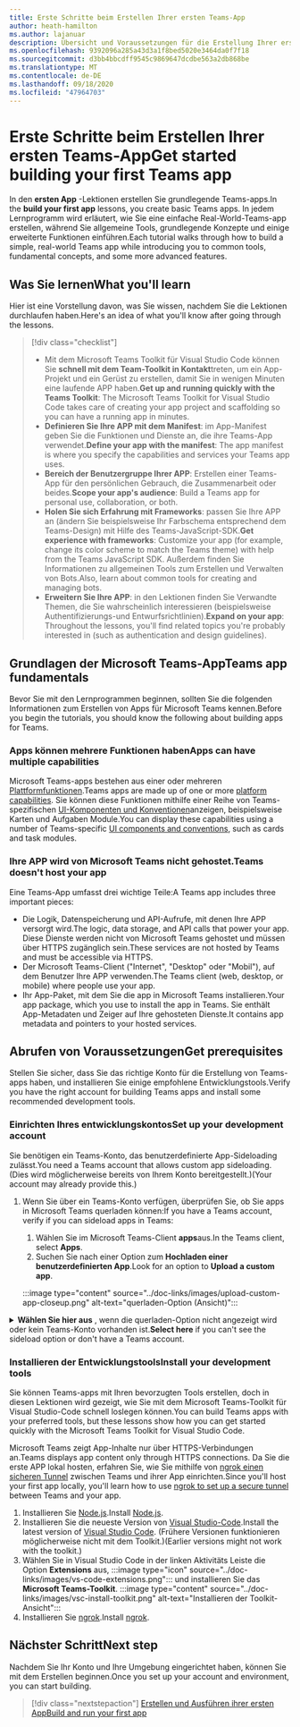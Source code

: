 ```yaml
---
title: Erste Schritte beim Erstellen Ihrer ersten Teams-App
author: heath-hamilton
ms.author: lajanuar
description: Übersicht und Voraussetzungen für die Erstellung Ihrer ersten Microsoft Teams-App
ms.openlocfilehash: 9392096a285a43d3a1f8bed5020e3464da0f7f18
ms.sourcegitcommit: d3bb4bbcdff9545c9869647dcdbe563a2db868be
ms.translationtype: MT
ms.contentlocale: de-DE
ms.lasthandoff: 09/18/2020
ms.locfileid: "47964703"
---
```

# <a name="get-started-building-your-first-teams-app"></a><span data-ttu-id="2f8aa-103">Erste Schritte beim Erstellen Ihrer ersten Teams-App</span><span class="sxs-lookup"><span data-stu-id="2f8aa-103">Get started building your first Teams app</span></span>

<span data-ttu-id="2f8aa-104">In den **ersten App** -Lektionen erstellen Sie grundlegende Teams-apps.</span><span class="sxs-lookup"><span data-stu-id="2f8aa-104">In the **build your first app** lessons, you create basic Teams apps.</span></span> <span data-ttu-id="2f8aa-105">In jedem Lernprogramm wird erläutert, wie Sie eine einfache Real-World-Teams-app erstellen, während Sie allgemeine Tools, grundlegende Konzepte und einige erweiterte Funktionen einführen.</span><span class="sxs-lookup"><span data-stu-id="2f8aa-105">Each tutorial walks through how to build a simple, real-world Teams app while introducing you to common tools, fundamental concepts, and some more advanced features.</span></span>

## <a name="what-youll-learn"></a><span data-ttu-id="2f8aa-106">Was Sie lernen</span><span class="sxs-lookup"><span data-stu-id="2f8aa-106">What you'll learn</span></span>

<span data-ttu-id="2f8aa-107">Hier ist eine Vorstellung davon, was Sie wissen, nachdem Sie die Lektionen durchlaufen haben.</span><span class="sxs-lookup"><span data-stu-id="2f8aa-107">Here's an idea of what you'll know after going through the lessons.</span></span>

> [!div class="checklist"]
  >
  > * <span data-ttu-id="2f8aa-108">Mit dem Microsoft Teams Toolkit für Visual Studio Code können Sie **schnell mit dem Team-Toolkit in Kontakt**treten, um ein App-Projekt und ein Gerüst zu erstellen, damit Sie in wenigen Minuten eine laufende APP haben.</span><span class="sxs-lookup"><span data-stu-id="2f8aa-108">**Get up and running quickly with the Teams Toolkit**: The Microsoft Teams Toolkit for Visual Studio Code takes care of creating your app project and scaffolding so you can have a running app in minutes.</span></span>
  > * <span data-ttu-id="2f8aa-109">**Definieren Sie Ihre APP mit dem Manifest**: im App-Manifest geben Sie die Funktionen und Dienste an, die ihre Teams-App verwendet.</span><span class="sxs-lookup"><span data-stu-id="2f8aa-109">**Define your app with the manifest**: The app manifest is where you specify the capabilities and services your Teams app uses.</span></span>
  > * <span data-ttu-id="2f8aa-110">**Bereich der Benutzergruppe Ihrer APP**: Erstellen einer Teams-App für den persönlichen Gebrauch, die Zusammenarbeit oder beides.</span><span class="sxs-lookup"><span data-stu-id="2f8aa-110">**Scope your app's audience**: Build a Teams app for personal use, collaboration, or both.</span></span>
  > * <span data-ttu-id="2f8aa-111">**Holen Sie sich Erfahrung mit Frameworks**: passen Sie Ihre APP an (ändern Sie beispielsweise Ihr Farbschema entsprechend dem Teams-Design) mit Hilfe des Teams-JavaScript-SDK.</span><span class="sxs-lookup"><span data-stu-id="2f8aa-111">**Get experience with frameworks**: Customize your app (for example, change its color scheme to match the Teams theme) with help from the Teams JavaScript SDK.</span></span> <span data-ttu-id="2f8aa-112">Außerdem finden Sie Informationen zu allgemeinen Tools zum Erstellen und Verwalten von Bots.</span><span class="sxs-lookup"><span data-stu-id="2f8aa-112">Also, learn about common tools for creating and managing bots.</span></span>
  > * <span data-ttu-id="2f8aa-113">**Erweitern Sie Ihre APP**: in den Lektionen finden Sie Verwandte Themen, die Sie wahrscheinlich interessieren (beispielsweise Authentifizierungs-und Entwurfsrichtlinien).</span><span class="sxs-lookup"><span data-stu-id="2f8aa-113">**Expand on your app**: Throughout the lessons, you'll find related topics you're probably interested in (such as authentication and design guidelines).</span></span>

## <a name="teams-app-fundamentals"></a><span data-ttu-id="2f8aa-114">Grundlagen der Microsoft Teams-App</span><span class="sxs-lookup"><span data-stu-id="2f8aa-114">Teams app fundamentals</span></span>

<span data-ttu-id="2f8aa-115">Bevor Sie mit den Lernprogrammen beginnen, sollten Sie die folgenden Informationen zum Erstellen von Apps für Microsoft Teams kennen.</span><span class="sxs-lookup"><span data-stu-id="2f8aa-115">Before you begin the tutorials, you should know the following about building apps for Teams.</span></span>

### <a name="apps-can-have-multiple-capabilities"></a><span data-ttu-id="2f8aa-116">Apps können mehrere Funktionen haben</span><span class="sxs-lookup"><span data-stu-id="2f8aa-116">Apps can have multiple capabilities</span></span>

<span data-ttu-id="2f8aa-117">Microsoft Teams-apps bestehen aus einer oder mehreren [Plattformfunktionen](../capabilities-overview.md).</span><span class="sxs-lookup"><span data-stu-id="2f8aa-117">Teams apps are made up of one or more [platform capabilities](../capabilities-overview.md).</span></span> <span data-ttu-id="2f8aa-118">Sie können diese Funktionen mithilfe einer Reihe von Teams-spezifischen [UI-Komponenten und Konventionen](../doc-links/teams-ui-conventions.md)anzeigen, beispielsweise Karten und Aufgaben Module.</span><span class="sxs-lookup"><span data-stu-id="2f8aa-118">You can display these capabilities using a number of Teams-specific [UI components and conventions](../doc-links/teams-ui-conventions.md), such as cards and task modules.</span></span>

### <a name="teams-doesnt-host-your-app"></a><span data-ttu-id="2f8aa-119">Ihre APP wird von Microsoft Teams nicht gehostet.</span><span class="sxs-lookup"><span data-stu-id="2f8aa-119">Teams doesn't host your app</span></span>

<span data-ttu-id="2f8aa-120">Eine Teams-App umfasst drei wichtige Teile:</span><span class="sxs-lookup"><span data-stu-id="2f8aa-120">A Teams app includes three important pieces:</span></span>

* <span data-ttu-id="2f8aa-121">Die Logik, Datenspeicherung und API-Aufrufe, mit denen Ihre APP versorgt wird.</span><span class="sxs-lookup"><span data-stu-id="2f8aa-121">The logic, data storage, and API calls that power your app.</span></span> <span data-ttu-id="2f8aa-122">Diese Dienste werden nicht von Microsoft Teams gehostet und müssen über HTTPS zugänglich sein.</span><span class="sxs-lookup"><span data-stu-id="2f8aa-122">These services are not hosted by Teams and must be accessible via HTTPS.</span></span>
* <span data-ttu-id="2f8aa-123">Der Microsoft Teams-Client ("Internet", "Desktop" oder "Mobil"), auf dem Benutzer Ihre APP verwenden.</span><span class="sxs-lookup"><span data-stu-id="2f8aa-123">The Teams client (web, desktop, or mobile) where people use your app.</span></span>
* <span data-ttu-id="2f8aa-124">Ihr App-Paket, mit dem Sie die app in Microsoft Teams installieren.</span><span class="sxs-lookup"><span data-stu-id="2f8aa-124">Your app package, which you use to install the app in Teams.</span></span> <span data-ttu-id="2f8aa-125">Sie enthält App-Metadaten und Zeiger auf Ihre gehosteten Dienste.</span><span class="sxs-lookup"><span data-stu-id="2f8aa-125">It contains app metadata and pointers to your hosted services.</span></span>

## <a name="get-prerequisites"></a><span data-ttu-id="2f8aa-126">Abrufen von Voraussetzungen</span><span class="sxs-lookup"><span data-stu-id="2f8aa-126">Get prerequisites</span></span>

<span data-ttu-id="2f8aa-127">Stellen Sie sicher, dass Sie das richtige Konto für die Erstellung von Teams-apps haben, und installieren Sie einige empfohlene Entwicklungstools.</span><span class="sxs-lookup"><span data-stu-id="2f8aa-127">Verify you have the right account for building Teams apps and install some recommended development tools.</span></span>

### <a name="set-up-your-development-account"></a><span data-ttu-id="2f8aa-128">Einrichten Ihres entwicklungskontos</span><span class="sxs-lookup"><span data-stu-id="2f8aa-128">Set up your development account</span></span>

<span data-ttu-id="2f8aa-129">Sie benötigen ein Teams-Konto, das benutzerdefinierte App-Sideloading zulässt.</span><span class="sxs-lookup"><span data-stu-id="2f8aa-129">You need a Teams account that allows custom app sideloading.</span></span> <span data-ttu-id="2f8aa-130">(Dies wird möglicherweise bereits von Ihrem Konto bereitgestellt.)</span><span class="sxs-lookup"><span data-stu-id="2f8aa-130">(Your account may already provide this.)</span></span>

1. <span data-ttu-id="2f8aa-131">Wenn Sie über ein Teams-Konto verfügen, überprüfen Sie, ob Sie apps in Microsoft Teams querladen können:</span><span class="sxs-lookup"><span data-stu-id="2f8aa-131">If you have a Teams account, verify if you can sideload apps in Teams:</span></span>
    1. <span data-ttu-id="2f8aa-132">Wählen Sie im Microsoft Teams-Client **apps**aus.</span><span class="sxs-lookup"><span data-stu-id="2f8aa-132">In the Teams client, select **Apps**.</span></span>
    1. <span data-ttu-id="2f8aa-133">Suchen Sie nach einer Option zum **Hochladen einer benutzerdefinierten App**.</span><span class="sxs-lookup"><span data-stu-id="2f8aa-133">Look for an option to **Upload a custom app**.</span></span>

    :::image type="content" source="../doc-links/images/upload-custom-app-closeup.png" alt-text="querladen-Option (Ansicht)":::

<!-- markdownlint-disable MD033 -->
<details>

<summary><span data-ttu-id="2f8aa-135"><b>Wählen Sie hier aus</b> , wenn die querladen-Option nicht angezeigt wird oder kein Teams-Konto vorhanden ist.</span><span class="sxs-lookup"><span data-stu-id="2f8aa-135"><b>Select here</b> if you can't see the sideload option or don't have a Teams account.</span></span></summary>

<span data-ttu-id="2f8aa-136">Sie können ein kostenloses Test Konto für Teams erhalten, das App-Sideloading ermöglicht, indem Sie dem Microsoft 365-Entwicklerprogramm beitreten.</span><span class="sxs-lookup"><span data-stu-id="2f8aa-136">You can get a free Teams test account that allows app sideloading by joining the Microsoft 365 developer program.</span></span> <span data-ttu-id="2f8aa-137">(Der Registrierungsvorgang dauert ungefähr zwei Minuten.)</span><span class="sxs-lookup"><span data-stu-id="2f8aa-137">(The registration process takes approximately two minutes.)</span></span>

1. <span data-ttu-id="2f8aa-138">Wechseln Sie zum [Microsoft 365-Entwicklerprogramm](https://developer.microsoft.com/microsoft-365/dev-program).</span><span class="sxs-lookup"><span data-stu-id="2f8aa-138">Go to the [Microsoft 365 developer program](https://developer.microsoft.com/microsoft-365/dev-program).</span></span>
1. <span data-ttu-id="2f8aa-139">Wählen Sie **jetzt beitreten** aus, und folgen Sie den Anweisungen auf dem Bildschirm.</span><span class="sxs-lookup"><span data-stu-id="2f8aa-139">Select **Join Now** and follow the onscreen instructions.</span></span>
1. <span data-ttu-id="2f8aa-140">Wenn Sie zum Begrüßungsbildschirm gelangen, wählen Sie **E5-Abonnement einrichten**aus.</span><span class="sxs-lookup"><span data-stu-id="2f8aa-140">When you get to the welcome screen, select **Set up E5 subscription**.</span></span>
1. <span data-ttu-id="2f8aa-141">Richten Sie Ihr Administratorkonto ein.</span><span class="sxs-lookup"><span data-stu-id="2f8aa-141">Set up your administrator account.</span></span> <span data-ttu-id="2f8aa-142">Wenn Sie fertig sind, sollten Sie einen Bildschirm wie den folgenden sehen.</span><span class="sxs-lookup"><span data-stu-id="2f8aa-142">Once you finish, you should see a screen like this.</span></span>
:::image type="content" source="../doc-links/images/dev-program-subscription.png" alt-text="Entwicklerprogramm-Abonnement Ansicht":::
1. <span data-ttu-id="2f8aa-144">Melden Sie sich mit dem soeben eingerichteten Administratorkonto bei Microsoft Teams an.</span><span class="sxs-lookup"><span data-stu-id="2f8aa-144">Log in to Teams using the administrator account you just set up.</span></span>
1. <span data-ttu-id="2f8aa-145">Überprüfen Sie, ob Sie nun die Option **benutzerdefinierte App hochladen** haben.</span><span class="sxs-lookup"><span data-stu-id="2f8aa-145">Verify if you now have the **Upload a custom app** option.</span></span>

</details>

### <a name="install-your-development-tools"></a><span data-ttu-id="2f8aa-146">Installieren der Entwicklungstools</span><span class="sxs-lookup"><span data-stu-id="2f8aa-146">Install your development tools</span></span>

<span data-ttu-id="2f8aa-147">Sie können Teams-apps mit Ihren bevorzugten Tools erstellen, doch in diesen Lektionen wird gezeigt, wie Sie mit dem Microsoft Teams-Toolkit für Visual Studio-Code schnell loslegen können.</span><span class="sxs-lookup"><span data-stu-id="2f8aa-147">You can build Teams apps with your preferred tools, but these lessons show how you can get started quickly with the Microsoft Teams Toolkit for Visual Studio Code.</span></span>

<span data-ttu-id="2f8aa-148">Microsoft Teams zeigt App-Inhalte nur über HTTPS-Verbindungen an.</span><span class="sxs-lookup"><span data-stu-id="2f8aa-148">Teams displays app content only through HTTPS connections.</span></span> <span data-ttu-id="2f8aa-149">Da Sie die erste APP lokal hosten, erfahren Sie, wie Sie mithilfe von [ngrok einen sicheren Tunnel](../doc-links/debug.md#locally-hosted) zwischen Teams und ihrer App einrichten.</span><span class="sxs-lookup"><span data-stu-id="2f8aa-149">Since you'll host your first app locally, you'll learn how to use [ngrok to set up a secure tunnel](../doc-links/debug.md#locally-hosted) between Teams and your app.</span></span>

1. <span data-ttu-id="2f8aa-150">Installieren Sie [Node.js](https://nodejs.org/en/).</span><span class="sxs-lookup"><span data-stu-id="2f8aa-150">Install [Node.js](https://nodejs.org/en/).</span></span>
1. <span data-ttu-id="2f8aa-151">Installieren Sie die neueste Version von [Visual Studio-Code](https://code.visualstudio.com/download).</span><span class="sxs-lookup"><span data-stu-id="2f8aa-151">Install the latest version of [Visual Studio Code](https://code.visualstudio.com/download).</span></span> <span data-ttu-id="2f8aa-152">(Frühere Versionen funktionieren möglicherweise nicht mit dem Toolkit.)</span><span class="sxs-lookup"><span data-stu-id="2f8aa-152">(Earlier versions might not work with the toolkit.)</span></span>
1. Wählen Sie in Visual Studio Code in der linken Aktivitäts Leiste die Option **Extensions** aus, :::image type="icon" source="../doc-links/images/vs-code-extensions.png"::: und installieren Sie das **Microsoft Teams-Toolkit**.
    :::image type="content" source="../doc-links/images/vsc-install-toolkit.png" alt-text="Installieren der Toolkit-Ansicht":::
1. <span data-ttu-id="2f8aa-155">Installieren Sie [ngrok](https://ngrok.com/download).</span><span class="sxs-lookup"><span data-stu-id="2f8aa-155">Install [ngrok](https://ngrok.com/download).</span></span>

## <a name="next-step"></a><span data-ttu-id="2f8aa-156">Nächster Schritt</span><span class="sxs-lookup"><span data-stu-id="2f8aa-156">Next step</span></span>

<span data-ttu-id="2f8aa-157">Nachdem Sie Ihr Konto und Ihre Umgebung eingerichtet haben, können Sie mit dem Erstellen beginnen.</span><span class="sxs-lookup"><span data-stu-id="2f8aa-157">Once you set up your account and environment, you can start building.</span></span>

> [!div class="nextstepaction"]
> [<span data-ttu-id="2f8aa-158">Erstellen und Ausführen ihrer ersten App</span><span class="sxs-lookup"><span data-stu-id="2f8aa-158">Build and run your first app</span></span>](../build-your-first-app/build-and-run.md)
